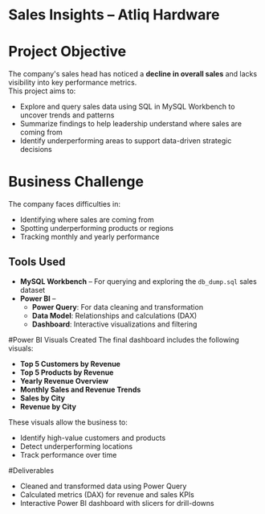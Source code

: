 # Sales Insights – Atliq Hardware

#  Project Objective
The company's sales head has noticed a **decline in overall sales** and lacks visibility into key performance metrics.  
This project aims to:

- Explore and query sales data using SQL in MySQL Workbench to uncover trends and patterns
- Summarize findings to help leadership understand where sales are coming from
- Identify underperforming areas to support data-driven strategic decisions

# Business Challenge
The company faces difficulties in:
- Identifying where sales are coming from
- Spotting underperforming products or regions
- Tracking monthly and yearly performance

##  Tools Used
- **MySQL Workbench** – For querying and exploring the `db_dump.sql` sales dataset
- **Power BI** – 
  - **Power Query**: For data cleaning and transformation  
  - **Data Model**: Relationships and calculations (DAX)  
  - **Dashboard**: Interactive visualizations and filtering

#Power BI Visuals Created
The final dashboard includes the following visuals:
- **Top 5 Customers by Revenue**
- **Top 5 Products by Revenue**
- **Yearly Revenue Overview**
- **Monthly Sales and Revenue Trends**
- **Sales by City**
- **Revenue by City**

These visuals allow the business to:
- Identify high-value customers and products
- Detect underperforming locations
- Track performance over time

#Deliverables
- Cleaned and transformed data using Power Query
- Calculated metrics (DAX) for revenue and sales KPIs
- Interactive Power BI dashboard with slicers for drill-downs




